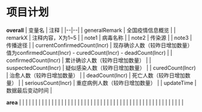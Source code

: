 # 项目计划

**overall**
| 变量名 | 注释 |
|--|--|
| generalRemark | 全国疫情信息概览 |
| remarkX | 注释内容，X为1~5 |
| note1 | 	病毒名称 |
| note2 | 传染源 |
| note3 | 传播途径 |
| currentConfirmedCount(Incr) | 现存确诊人数（较昨日增加数量）值为confirmedCount(Incr) - curedCount(Incr) - deadCount(Incr) |
| confirmedCount(Incr) | 	累计确诊人数（较昨日增加数量） |
| suspectedCount(Incr) | 疑似感染人数（较昨日增加数量） |
| curedCount(Incr) | 治愈人数（较昨日增加数量） |
| deadCount(Incr) | 死亡人数（较昨日增加数量） |
| seriousCount(Incr) | 重症病例人数（较昨日增加数量） |
| updateTime | 	数据最后变动时间 |


**area**
|  |  |
|  |  |
|  |  |
|  |  |
|  |  |
|  |  |
|  |  |
|  |  |
|  |  |
|  |  |
|  |  |
|  |  |
|  |  |
|  |  |
|  |  |
|  |  |
|  |  |
